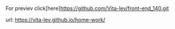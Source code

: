 ###

For previev click[here]https://github.com/Vita-lev/front-end_140.git

url: https://vita-lev.github.io/home-work/